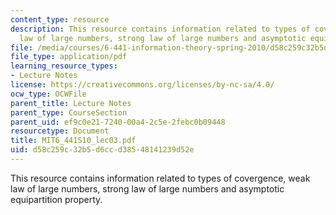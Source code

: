 ```yaml
---
content_type: resource
description: This resource contains information related to types of covergence, weak
  law of large numbers, strong law of large numbers and asymptotic equipartition property.
file: /media/courses/6-441-information-theory-spring-2010/d58c259c32b5d6ccd38548141239d52e_MIT6_441S10_lec03.pdf
file_type: application/pdf
learning_resource_types:
- Lecture Notes
license: https://creativecommons.org/licenses/by-nc-sa/4.0/
ocw_type: OCWFile
parent_title: Lecture Notes
parent_type: CourseSection
parent_uid: ef9c0e21-7240-00a4-2c5e-2febc0b09448
resourcetype: Document
title: MIT6_441S10_lec03.pdf
uid: d58c259c-32b5-d6cc-d385-48141239d52e
---
```

This resource contains information related to types of covergence, weak law of large numbers, strong law of large numbers and asymptotic equipartition property.